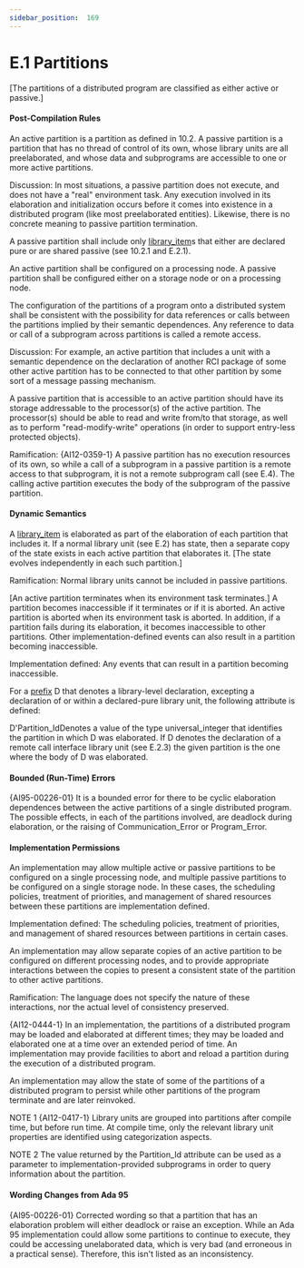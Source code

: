 ```yaml
---
sidebar_position:  169
---
```


# E.1  Partitions

[The partitions of a distributed program are classified as either active or passive.] 


#### Post-Compilation Rules

An active partition is a partition as defined in 10.2. A passive partition is a partition that has no thread of control of its own, whose library units are all preelaborated, and whose data and subprograms are accessible to one or more active partitions. 

Discussion: In most situations, a passive partition does not execute, and does not have a "real" environment task. Any execution involved in its elaboration and initialization occurs before it comes into existence in a distributed program (like most preelaborated entities). Likewise, there is no concrete meaning to passive partition termination. 

A passive partition shall include only [library_item](./AA-10.1#S0287)s that either are declared pure or are shared passive (see 10.2.1 and E.2.1).

An active partition shall be configured on a processing node. A passive partition shall be configured either on a storage node or on a processing node.

The configuration of the partitions of a program onto a distributed system shall be consistent with the possibility for data references or calls between the partitions implied by their semantic dependences. Any reference to data or call of a subprogram across partitions is called a remote access. 

Discussion: For example, an active partition that includes a unit with a semantic dependence on the declaration of another RCI package of some other active partition has to be connected to that other partition by some sort of a message passing mechanism.

A passive partition that is accessible to an active partition should have its storage addressable to the processor(s) of the active partition. The processor(s) should be able to read and write from/to that storage, as well as to perform "read-modify-write" operations (in order to support entry-less protected objects).

Ramification: {AI12-0359-1} A passive partition has no execution resources of its own, so while a call of a subprogram in a passive partition is a remote access to that subprogram, it is not a remote subprogram call (see E.4). The calling active partition executes the body of the subprogram of the passive partition. 


#### Dynamic Semantics

A [library_item](./AA-10.1#S0287) is elaborated as part of the elaboration of each partition that includes it. If a normal library unit (see E.2) has state, then a separate copy of the state exists in each active partition that elaborates it. [The state evolves independently in each such partition.]

Ramification: Normal library units cannot be included in passive partitions. 

[An active partition terminates when its environment task terminates.] A partition becomes inaccessible if it terminates or if it is aborted. An active partition is aborted when its environment task is aborted. In addition, if a partition fails during its elaboration, it becomes inaccessible to other partitions. Other implementation-defined events can also result in a partition becoming inaccessible. 

Implementation defined: Any events that can result in a partition becoming inaccessible.

For a [prefix](./AA-4.1#S0093) D that denotes a library-level declaration, excepting a declaration of or within a declared-pure library unit, the following attribute is defined: 

D'Partition_IdDenotes a value of the type universal_integer that identifies the partition in which D was elaborated. If D denotes the declaration of a remote call interface library unit (see E.2.3) the given partition is the one where the body of D was elaborated. 


#### Bounded (Run-Time) Errors

{AI95-00226-01} It is a bounded error for there to be cyclic elaboration dependences between the active partitions of a single distributed program. The possible effects, in each of the partitions involved, are deadlock during elaboration, or the raising of Communication_Error or Program_Error. 


#### Implementation Permissions

An implementation may allow multiple active or passive partitions to be configured on a single processing node, and multiple passive partitions to be configured on a single storage node. In these cases, the scheduling policies, treatment of priorities, and management of shared resources between these partitions are implementation defined. 

Implementation defined: The scheduling policies, treatment of priorities, and management of shared resources between partitions in certain cases.

An implementation may allow separate copies of an active partition to be configured on different processing nodes, and to provide appropriate interactions between the copies to present a consistent state of the partition to other active partitions. 

Ramification: The language does not specify the nature of these interactions, nor the actual level of consistency preserved. 

{AI12-0444-1} In an implementation, the partitions of a distributed program may be loaded and elaborated at different times; they may be loaded and elaborated one at a time over an extended period of time. An implementation may provide facilities to abort and reload a partition during the execution of a distributed program.

An implementation may allow the state of some of the partitions of a distributed program to persist while other partitions of the program terminate and are later reinvoked. 

NOTE 1   {AI12-0417-1} Library units are grouped into partitions after compile time, but before run time. At compile time, only the relevant library unit properties are identified using categorization aspects.

NOTE 2   The value returned by the Partition_Id attribute can be used as a parameter to implementation-provided subprograms in order to query information about the partition.


#### Wording Changes from Ada 95

{AI95-00226-01} Corrected wording so that a partition that has an elaboration problem will either deadlock or raise an exception. While an Ada 95 implementation could allow some partitions to continue to execute, they could be accessing unelaborated data, which is very bad (and erroneous in a practical sense). Therefore, this isn't listed as an inconsistency. 


